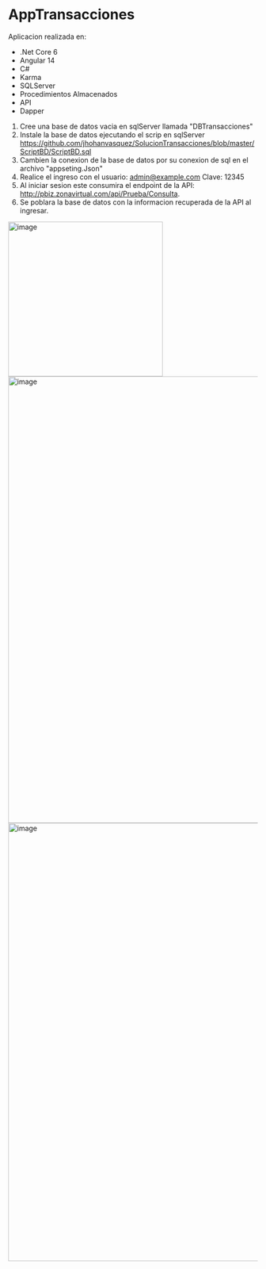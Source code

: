 # AppTransacciones

Aplicacion realizada en:

* .Net Core 6
* Angular 14
* C#
* Karma
* SQLServer
* Procedimientos Almacenados
* API
* Dapper

  
1. Cree una base de datos vacia en sqlServer llamada "DBTransacciones"
2. Instale la base de datos ejecutando el scrip en sqlServer https://github.com/jhohanvasquez/SolucionTransacciones/blob/master/ScriptBD/ScriptBD.sql
3. Cambien la conexion de la base de datos por su conexion de sql en el archivo "appseting.Json"  
4. Realice el ingreso con el usuario: admin@example.com Clave: 12345
5. Al iniciar sesion este consumira el endpoint de la API: http://pbiz.zonavirtual.com/api/Prueba/Consulta.
6. Se poblara la base de datos con la informacion recuperada de la API al ingresar.
   
<img width="312" alt="image" src="https://github.com/jhohanvasquez/SolucionTransacciones/assets/36570532/7fb0ec98-11eb-4122-bfd9-9e08408a157e">

<img width="901" alt="image" src="https://github.com/jhohanvasquez/SolucionTransacciones/assets/36570532/39b18da2-b259-40ab-af10-28470f16d1c2">
   
<img width="884" alt="image" src="https://github.com/jhohanvasquez/SolucionTransacciones/assets/36570532/8c29917b-c72d-47a0-9c12-5fcbd27091e8">
